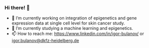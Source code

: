 ### Hi there! 👋


- 🔭 I’m currently working on integration of epigenetics and gene expression data at single cell level for skin cancer study.
- 🌱 I’m currently studying a machine learning and epigenetics.
- 📫 How to reach me: https://www.linkedin.com/in/igor-bulanov/ or igor.bulanov@dkfz-heidelberg.de


